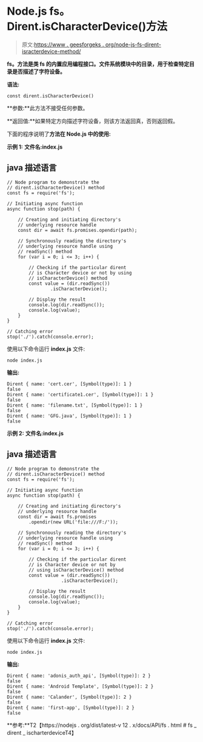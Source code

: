 # Node.js fs。Dirent.isCharacterDevice()方法

> 原文:[https://www . geesforgeks . org/node-js-fs-dirent-isracterdevice-method/](https://www.geeksforgeeks.org/node-js-fs-dirent-ischaracterdevice-method/)

**fs。方法是类 **fs 的内置应用编程接口。**文件系统**模块中的目录**，用于检查特定目录是否描述了字符设备。**

**语法:**

```
const dirent.isCharacterDevice()
```

**参数:**此方法不接受任何参数。

**返回值:**如果特定方向描述字符设备，则该方法返回真，否则返回假。

下面的程序说明了**方法在 Node.js 中的使用:**

**示例 1:**
**文件名:index.js**

## java 描述语言

```
// Node program to demonstrate the
// dirent.isCharacterDevice() method
const fs = require('fs');

// Initiating async function
async function stop(path) {

    // Creating and initiating directory's
    // underlying resource handle
    const dir = await fs.promises.opendir(path);

    // Synchronously reading the directory's
    // underlying resource handle using
    // readSync() method
    for (var i = 0; i <= 3; i++) {

        // Checking if the particular dirent
        // is Character device or not by using
        // isCharacterDevice() method
        const value = (dir.readSync())
                .isCharacterDevice();

        // Display the result
        console.log(dir.readSync());
        console.log(value);
    }
}

// Catching error
stop('./').catch(console.error);
```

使用以下命令运行 **index.js** 文件:

```
node index.js
```

**输出:**

```
Dirent { name: 'cert.cer', [Symbol(type)]: 1 }
false
Dirent { name: 'certificate1.cer', [Symbol(type)]: 1 }
false
Dirent { name: 'filename.txt', [Symbol(type)]: 1 }
false
Dirent { name: 'GFG.java', [Symbol(type)]: 1 }
false
```

**示例 2:**
**文件名:index.js**

## java 描述语言

```
// Node program to demonstrate the
// dirent.isCharacterDevice() method
const fs = require('fs');

// Initiating async function
async function stop(path) {

    // Creating and initiating directory's
    // underlying resource handle
    const dir = await fs.promises
        .opendir(new URL('file:///F:/'));

    // Synchronously reading the directory's
    // underlying resource handle using
    // readSync() method
    for (var i = 0; i <= 3; i++) {

        // Checking if the particular dirent
        // is Character device or not by
        // using isCharacterDevice() method
        const value = (dir.readSync())
                    .isCharacterDevice();

        // Display the result
        console.log(dir.readSync());
        console.log(value);
    }
}

// Catching error
stop('./').catch(console.error);
```

使用以下命令运行 **index.js** 文件:

```
node index.js
```

**输出:**

```
Dirent { name: 'adonis_auth_api', [Symbol(type)]: 2 }
false
Dirent { name: 'Android Template', [Symbol(type)]: 2 }
false
Dirent { name: 'Calander', [Symbol(type)]: 2 }
false
Dirent { name: 'first-app', [Symbol(type)]: 2 }
false
```

**参考:**T2【https://nodejs . org/dist/latest-v 12 . x/docs/API/fs . html # fs _ dirent _ ischarterdeviceT4】